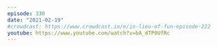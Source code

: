 ```yaml
---
episode: 330
date: "2021-02-19"
#crowdcast: https://www.crowdcast.io/e/in-lieu-of-fun-episode-222
youtube: https://www.youtube.com/watch?v=bA_dTP0UfRc
---
```


